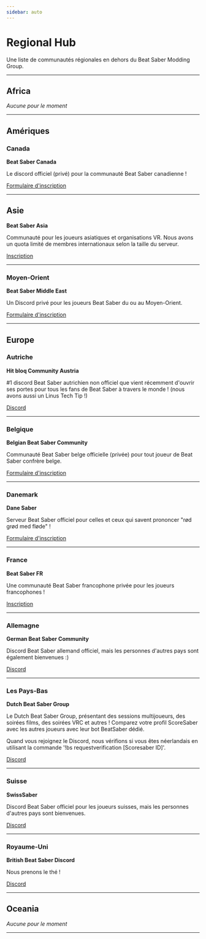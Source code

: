 ```yaml
---
sidebar: auto
---
```


# Regional Hub

Une liste de communautés régionales en dehors du Beat Saber Modding Group.

---

## Africa

*Aucune pour le moment*

---

## Amériques

### Canada

**Beat Saber Canada**

Le discord officiel (privé) pour la communauté Beat Saber canadienne !

[Formulaire d'inscription](https://docs.google.com/forms/d/e/1FAIpQLSfWhARJyoYJ_FcbChiVUTAPPkBlVsENsBF2bs5twkJkrbjbGQ/viewform)

---

## Asie

**Beat Saber Asia**

Communauté pour les joueurs asiatiques et organisations VR. Nous avons un quota limité de membres internationaux selon la taille du serveur.

[Inscription](https://forms.gle/Ga3jWoCkugPBD6BZ6)

---

### Moyen-Orient

**Beat Saber Middle East**

Un Discord privé pour les joueurs Beat Saber du ou au Moyen-Orient.

[Formulaire d'inscription](http://bit.ly/BSME_Application)

---

## Europe

### Autriche

**Hit bloq Community Austria**

#1 discord Beat Saber autrichien non officiel que vient récemment d'ouvrir ses portes pour tous les fans de Beat Saber à travers le monde ! (nous avons aussi un Linus Tech Tip !)

[Discord](https://discord.gg/TvRkNY2)

---

### Belgique

**Belgian Beat Saber Community**

Communauté Beat Saber belge officielle (privée) pour tout joueur de Beat Saber confrère belge.

[Formulaire d'inscription](https://forms.gle/26VXi4HmnZnDoPZN7)

---

### Danemark

**Dane Saber**

Serveur Beat Saber officiel pour celles et ceux qui savent prononcer "rød grød med fløde" !

[Formulaire d'inscription](https://forms.gle/AhgBFSK7RnRDDMHa9)

---

### France

**Beat Saber FR**

Une communauté Beat Saber francophone privée pour les joueurs francophones !

[Inscription](https://docs.google.com/forms/d/1Ro79QYJ83gAsT6m_hpRgCNyhKNZDlEiZJ3oSh5mwTG4)

---

### Allemagne

**German Beat Saber Community**

Discord Beat Saber allemand officiel, mais les personnes d'autres pays sont également bienvenues :)

[Discord](https://discord.gg/y4G6ruN)

---

### Les Pays-Bas

**Dutch Beat Saber Group**

Le Dutch Beat Saber Group, présentant des sessions multijoueurs, des soirées films, des soirées VRC et autres ! Comparez votre profil ScoreSaber avec les autres joueurs avec leur bot BeatSaber dédié.

Quand vous rejoignez le Discord, nous vérifions si vous êtes néerlandais en utilisant la commande '!bs requestverification [Scoresaber ID]'.

[Discord](https://discord.gg/sDa7xrE)

---

### Suisse

**SwissSaber**

Discord Beat Saber officiel pour les joueurs suisses, mais les personnes d'autres pays sont bienvenues.

[Discord](https://discord.gg/eV6SUUF)

---

### Royaume-Uni

**British Beat Saber Discord**

Nous prenons le thé !

[Discord](https://discord.gg/FC2pzeN)

---

## Oceania

*Aucune pour le moment*

---
